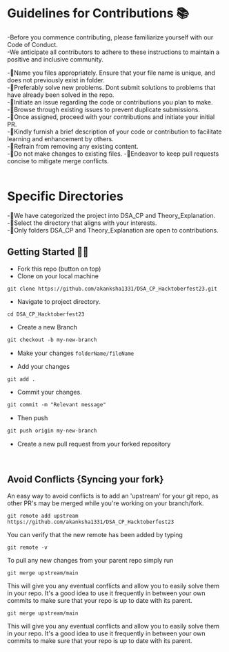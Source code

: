 # Guidelines for Contributions 📚
-Before you commence contributing, please familiarize yourself with our Code of Conduct. <br>
-We anticipate all contributors to adhere to these instructions to maintain a positive and inclusive community.<br>

-🎯Name you files appropriately. Ensure that your file name is unique, and does not previously exist in folder.<br>
-🎯Preferably solve new problems. Dont submit solutions to problems that have already been solved in the repo.<br>
-🎯Initiate an issue regarding the code or contributions you plan to make.<br>
-🎯Browse through existing issues to prevent duplicate submissions.<br>
-🎯Once assigned, proceed with your contributions and initiate your initial PR.<br>
-🎯Kindly furnish a brief description of your code or contribution to facilitate learning and enhancement by others.<br>
-🎯Refrain from removing any existing content.<br>
-🎯Do not make changes to existing files.
-🎯Endeavor to keep pull requests concise to mitigate merge conflicts.<br>
<br>


# Specific Directories<br>
-🧩We have categorized the project into DSA_CP and Theory_Explanation. <br>
-🧩Select the directory that aligns with your interests.<br>
-🧩Only folders DSA_CP and Theory_Explanation are open to contributions.<br>



## Getting Started 🤩🤗

- Fork this repo (button on top)
- Clone on your local machine

```terminal
git clone https://github.com/akanksha1331/DSA_CP_Hacktoberfest23.git
```
- Navigate to project directory.
```terminal
cd DSA_CP_Hacktoberfest23
```

- Create a new Branch

```markdown
git checkout -b my-new-branch
```
- Make your changes `folderName/fileName`

- Add your changes
```markdown
git add .
```
- Commit your changes.

```markdown
git commit -m "Relevant message"
```
- Then push 
```markdown
git push origin my-new-branch
```


- Create a new pull request from your forked repository

<br>

## Avoid Conflicts {Syncing your fork}

An easy way to avoid conflicts is to add an 'upstream' for your git repo, as other PR's may be merged while you're working on your branch/fork.   

```terminal
git remote add upstream https://github.com/akanksha1331/DSA_CP_Hacktoberfest23
```

You can verify that the new remote has been added by typing
```terminal
git remote -v
```

To pull any new changes from your parent repo simply run
```terminal
git merge upstream/main
```

This will give you any eventual conflicts and allow you to easily solve them in your repo. It's a good idea to use it frequently in between your own commits to make sure that your repo is up to date with its parent.

```terminal
git merge upstream/main
```

This will give you any eventual conflicts and allow you to easily solve them in your repo. It's a good idea to use it frequently in between your own commits to make sure that your repo is up to date with its parent.
